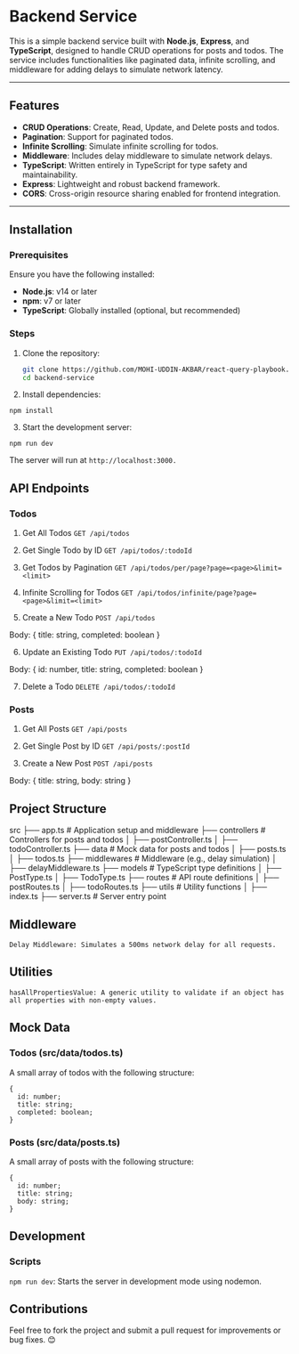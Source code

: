# Backend Service

This is a simple backend service built with **Node.js**, **Express**, and **TypeScript**, designed to handle CRUD operations for posts and todos. The service includes functionalities like paginated data, infinite scrolling, and middleware for adding delays to simulate network latency.

---

## Features

- **CRUD Operations**: Create, Read, Update, and Delete posts and todos.
- **Pagination**: Support for paginated todos.
- **Infinite Scrolling**: Simulate infinite scrolling for todos.
- **Middleware**: Includes delay middleware to simulate network delays.
- **TypeScript**: Written entirely in TypeScript for type safety and maintainability.
- **Express**: Lightweight and robust backend framework.
- **CORS**: Cross-origin resource sharing enabled for frontend integration.

---

## Installation

### Prerequisites

Ensure you have the following installed:

- **Node.js**: v14 or later
- **npm**: v7 or later
- **TypeScript**: Globally installed (optional, but recommended)

### Steps

1. Clone the repository:

   ```bash
   git clone https://github.com/MOHI-UDDIN-AKBAR/react-query-playbook.git
   cd backend-service
   ```

2. Install dependencies:

```
npm install
```

3. Start the development server:

```
npm run dev
```

The server will run at `http://localhost:3000.`

## API Endpoints

### Todos

1. Get All Todos
   `GET /api/todos`

2. Get Single Todo by ID
   `GET /api/todos/:todoId`

3. Get Todos by Pagination
   `GET /api/todos/per/page?page=<page>&limit=<limit>`

4. Infinite Scrolling for Todos
   `GET /api/todos/infinite/page?page=<page>&limit=<limit>`

5. Create a New Todo
   `POST /api/todos`

Body: { title: string, completed: boolean }

6. Update an Existing Todo
   `PUT /api/todos/:todoId`

Body: { id: number, title: string, completed: boolean }

7. Delete a Todo
   `DELETE /api/todos/:todoId`

### Posts

1. Get All Posts
   `GET /api/posts`

2. Get Single Post by ID
   `GET /api/posts/:postId`

3. Create a New Post
   `POST /api/posts`

Body: { title: string, body: string }

## Project Structure

src
├── app.ts # Application setup and middleware
├── controllers # Controllers for posts and todos
│ ├── postController.ts
│ ├── todoController.ts
├── data # Mock data for posts and todos
│ ├── posts.ts
│ ├── todos.ts
├── middlewares # Middleware (e.g., delay simulation)
│ ├── delayMiddleware.ts
├── models # TypeScript type definitions
│ ├── PostType.ts
│ ├── TodoType.ts
├── routes # API route definitions
│ ├── postRoutes.ts
│ ├── todoRoutes.ts
├── utils # Utility functions
│ ├── index.ts
├── server.ts # Server entry point

## Middleware

    Delay Middleware: Simulates a 500ms network delay for all requests.

## Utilities

    hasAllPropertiesValue: A generic utility to validate if an object has all properties with non-empty values.

## Mock Data

### Todos (src/data/todos.ts)

A small array of todos with the following structure:

```
{
  id: number;
  title: string;
  completed: boolean;
}
```

### Posts (src/data/posts.ts)

A small array of posts with the following structure:

```
{
  id: number;
  title: string;
  body: string;
}
```

## Development

### Scripts

`npm run dev`: Starts the server in development mode using nodemon.

## Contributions

Feel free to fork the project and submit a pull request for improvements or bug fixes. 😊
